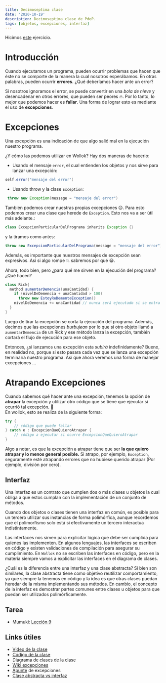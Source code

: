 ```yaml
---
title: Decimoseptima clase
date: '2020-10-19'
description: Decimoseptima clase de PdeP.
tags: [objetos, excepciones, interfaz]
---
```


Hicimos [este](https://docs.google.com/document/d/1YPZMyKI4fFij22QM8QfbDU8pfV78bP7vesl2__HIj64/edit?usp=sharing) ejercicio.

# Introducción

Cuando ejecutamos un programa, pueden ocurrir problemas que hacen que éste no se comporte de la manera la cual nosotros esperábamos. En otras palabras, pueden ocurrir **errores.** ¿Qué deberíamos hacer ante un error?

Si nosotros ignoramos el error, se puede convertir en una _bola de nieve_ y desencadenar en otros errores, que pueden ser peores :fire:. Por lo tanto, lo mejor que podemos hacer es **fallar**. Una forma de lograr esto es mediante el uso de **excepciones**.

# Excepciones

Una excepción es una indicación de que algo salió mal en la ejecución nuestro programa.

¿Y cómo las podemos utilizar en Wollok?
Hay dos maneras de hacerlo:

- Usando el mensaje `error`, el cual entienden los objetos y nos sirve para lanzar una excepción:

```java
self.error("mensaje del error")
```

- Usando throw y la clase `Exception`:

```java
 throw new Exception(message = "mensaje del error")
```

También podemos crear nuestras propias excepciones :wink:. Para esto podemos crear una clase que herede de `Exception`. Esto nos va a ser útil más adelante.:

```java
class ExcepcionParticularDelPrograma inherits Exception {}
```

y la tiramos como antes:

```java
throw new ExcepcionParticularDelPrograma(message = "mensaje del error")
```

Además, es importante que nuestros mensajes de excepción sean expresivos. Así si algo rompe :boom: sabremos por qué :grinning:.

Ahora, todo bien, pero ¿para qué me sirven en la ejecución del programa? ¿Qué hacen?

```java
class Rick{
  method aumentarDemencia(unaCantidad) {
    if (nivelDeDemencia + unaCantidad > 100)
      throw new EstoyReDementeException()
    nivelDeDemencia += unaCantidad // nunca será ejecutado si se entra al if anterior
  }
}
```

Luego de tirar la excepción se corta la ejecución del programa. Además, decimos que las excepciones _burbujean_ por lo que si otro objeto llamó a `aumentarDemencia` de un Rick y ese método lanza la excepción, también cortará el flujo de ejecución para ese objeto.

Entonces, ¿si lanzamos una excepción esta _subirá_ indefinidamente? Bueno, en realidad no, porque si esto pasara cada vez que se lanza una excepción terminaría nuestro programa. Así que ahora veremos una forma de manejar excepciones ...

# Atrapando Excepciones

Cuando sabemos qué hacer ante una excepción, tenemos la opción de **atrapar** la excepción y utilizar otro código que se tiene que ejecutar si ocurrió tal excepción. :confetti_ball:  
En wollok, esto se realiza de la siguiente forma:

```java
try {
	// código que puede fallar
} catch e : ExcepcionQueQuieroAtrapar {
	// código a ejecutar si ocurre ExcepcionQueQuieroAtrapar
}
```

Algo a notar, es que la excepción a atrapar tiene que ser **la que quiero atrapar y lo menos general posible.** Si atrapo, por ejemplo, `Exception`, seguramente esté atrapando errores que no hubiese querido atrapar (Por ejemplo, división por cero).

## Interfaz

Una interfaz es un contrato que cumplen dos o más clases u objetos la cual obliga a que estos cumplan con la implementación de un conjunto de métodos.

Cuando dos objetos o clases tienen una interfaz en común, es posible para un tercero utilizar sus instancias de forma polimórfica, aunque recordemos que el polimorfismo solo está si efectivamente un tercero interactua indistintamente.

Las interfaces nos sirven para explicitar lógica que debe ser cumplida para quienes las implementen. En algunos lenguajes, las interfaces se escriben en código y existen validaciones de compilación para asegurar su cumplimiento. En `Wollok` no se escriben las interfaces en código, pero en la materia siempre vamos a explicitar las interfaces en el diagrama de clases.

¿Cuál es la diferencia entre una interfaz y una clase abstracta? Si bien son similares, la clase abstracta tiene como objetivo reutilizar comportamiento, ya que siempre la tenemos en código y la idea es que otras clases puedan heredar de la misma implementando sus métodos. En cambio, el concepto de la interfaz es demostrar partes comunes entre clases u objetos para que puedan ser utilizados polimórficamente.

## Tarea

- Mumuki: [Lección 9](https://mumuki.io/pdep-utn/lessons/91-programacion-con-objetos-excepciones)

## Links útiles

- [Video de la clase](completar)
- [Código de la clase](https://github.com/pdep-lunes/clase17-objetos-2020)
- [Diagrama de clases de la clase](http://www.plantuml.com/plantuml/png/bL7RIiD047sVhzZ716m_GHeKmOU2w1TCDbFSk9SmkniGzT-TqBB6sXNw5iwPSzcJNKp8AJiBnYVY0sfI3-YCDSZg0wPC0ptoFNKp-PGPcmFfLsnXDhFX0hOma2El3NPJu8J30dq1T7rCZ3eLovE2E8ZvkQQMTj6zmJwswho6P6gBCQgz7BvBHaIRXxtmQA5wNDf9N3BpqWsNp_0K-Ddejxho9Jj7_mubfw4VnKoDn2oLhdbbFNYfjPeGpCeltWNVJCGnU1pfHlqqkV0RjjlFsp80_5bYiodqMWR7VMliQPOrNIpXkCFltEKv0gsG7VaXE_iD)
- [Wiki excepciones](http://wiki.uqbar.org/wiki/articles/excepciones.html)
- [Apunte](https://docs.google.com/document/d/1T87tmdXv_39RoE_zR7alVFK8TUl-KJYOhdoIsoVTRb4/edit#) de excepciones
- [Clase abstracta vs interfaz](https://wiki.uqbar.org/wiki/articles/clase-abstracta-vs-interfaz.html)
